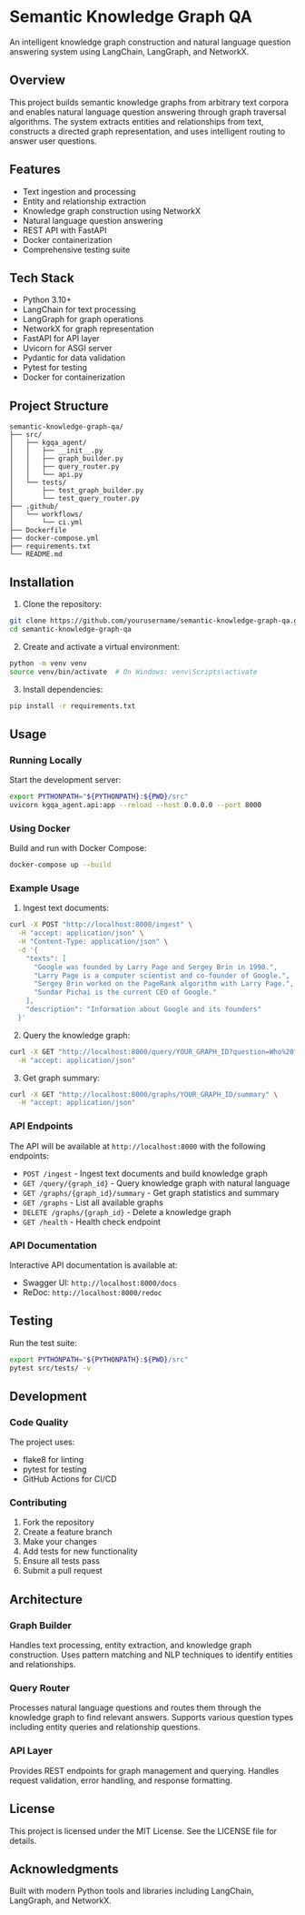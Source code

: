 # Semantic Knowledge Graph QA

An intelligent knowledge graph construction and natural language question answering system using LangChain, LangGraph, and NetworkX.

## Overview

This project builds semantic knowledge graphs from arbitrary text corpora and enables natural language question answering through graph traversal algorithms. The system extracts entities and relationships from text, constructs a directed graph representation, and uses intelligent routing to answer user questions.

## Features

- Text ingestion and processing
- Entity and relationship extraction
- Knowledge graph construction using NetworkX
- Natural language question answering
- REST API with FastAPI
- Docker containerization
- Comprehensive testing suite

## Tech Stack

- Python 3.10+
- LangChain for text processing
- LangGraph for graph operations
- NetworkX for graph representation
- FastAPI for API layer
- Uvicorn for ASGI server
- Pydantic for data validation
- Pytest for testing
- Docker for containerization

## Project Structure

```
semantic-knowledge-graph-qa/
├── src/
│   ├── kgqa_agent/
│   │   ├── __init__.py
│   │   ├── graph_builder.py
│   │   ├── query_router.py
│   │   └── api.py
│   └── tests/
│       ├── test_graph_builder.py
│       └── test_query_router.py
├── .github/
│   └── workflows/
│       └── ci.yml
├── Dockerfile
├── docker-compose.yml
├── requirements.txt
└── README.md
```

## Installation

1. Clone the repository:
```bash
git clone https://github.com/yourusername/semantic-knowledge-graph-qa.git
cd semantic-knowledge-graph-qa
```

2. Create and activate a virtual environment:
```bash
python -m venv venv
source venv/bin/activate  # On Windows: venv\Scripts\activate
```

3. Install dependencies:
```bash
pip install -r requirements.txt
```

## Usage

### Running Locally

Start the development server:
```bash
export PYTHONPATH="${PYTHONPATH}:${PWD}/src"
uvicorn kgqa_agent.api:app --reload --host 0.0.0.0 --port 8000
```

### Using Docker

Build and run with Docker Compose:
```bash
docker-compose up --build
```

### Example Usage

1. Ingest text documents:
```bash
curl -X POST "http://localhost:8000/ingest" \
  -H "accept: application/json" \
  -H "Content-Type: application/json" \
  -d '{
    "texts": [
      "Google was founded by Larry Page and Sergey Brin in 1998.",
      "Larry Page is a computer scientist and co-founder of Google.",
      "Sergey Brin worked on the PageRank algorithm with Larry Page.",
      "Sundar Pichai is the current CEO of Google."
    ],
    "description": "Information about Google and its founders"
  }'
```

2. Query the knowledge graph:
```bash
curl -X GET "http://localhost:8000/query/YOUR_GRAPH_ID?question=Who%20founded%20Google" \
  -H "accept: application/json"
```

3. Get graph summary:
```bash
curl -X GET "http://localhost:8000/graphs/YOUR_GRAPH_ID/summary" \
  -H "accept: application/json"
```

### API Endpoints

The API will be available at `http://localhost:8000` with the following endpoints:

- `POST /ingest` - Ingest text documents and build knowledge graph
- `GET /query/{graph_id}` - Query knowledge graph with natural language
- `GET /graphs/{graph_id}/summary` - Get graph statistics and summary
- `GET /graphs` - List all available graphs
- `DELETE /graphs/{graph_id}` - Delete a knowledge graph
- `GET /health` - Health check endpoint

### API Documentation

Interactive API documentation is available at:
- Swagger UI: `http://localhost:8000/docs`
- ReDoc: `http://localhost:8000/redoc`

## Testing

Run the test suite:
```bash
export PYTHONPATH="${PYTHONPATH}:${PWD}/src"
pytest src/tests/ -v
```

## Development

### Code Quality

The project uses:
- flake8 for linting
- pytest for testing
- GitHub Actions for CI/CD

### Contributing

1. Fork the repository
2. Create a feature branch
3. Make your changes
4. Add tests for new functionality
5. Ensure all tests pass
6. Submit a pull request

## Architecture

### Graph Builder
Handles text processing, entity extraction, and knowledge graph construction. Uses pattern matching and NLP techniques to identify entities and relationships.

### Query Router
Processes natural language questions and routes them through the knowledge graph to find relevant answers. Supports various question types including entity queries and relationship questions.

### API Layer
Provides REST endpoints for graph management and querying. Handles request validation, error handling, and response formatting.

## License

This project is licensed under the MIT License. See the LICENSE file for details.

## Acknowledgments

Built with modern Python tools and libraries including LangChain, LangGraph, and NetworkX.
